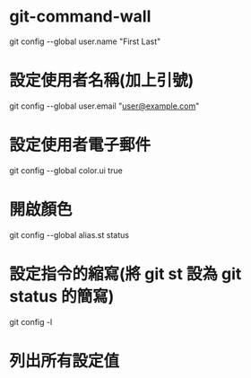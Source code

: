 # git-command-wall

git config --global user.name "First Last" 
# 設定使用者名稱(加上引號)
git config --global user.email "user@example.com" 
# 設定使用者電子郵件
git config --global color.ui true 
# 開啟顏色
git config --global alias.st status 
# 設定指令的縮寫(將 git st 設為 git status 的簡寫)
git config -l 
# 列出所有設定值
